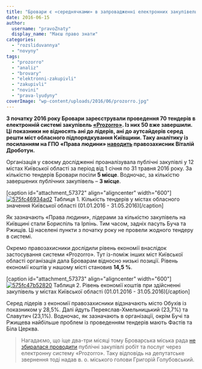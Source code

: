 ```yaml
---
title: "Бровари є «середнячками» в запровадженні електронних закупівель"
date: 2016-06-15
author: 
  username: "pravoZnaty"
  display_name: "Маєш право знати"
categories: 
  - "rozsliduvannya"
  - "novyny"
tags: 
  - "prozorro"
  - "analiz"
  - "brovary"
  - "elektronni-zakupivli"
  - "zakupivli"
  - "novini"
  - "prava-lyudyny"
coverImage: "wp-content/uploads/2016/06/prozorro.jpg"
---
```


**З початку 2016 року Бровари зареєстрували проведення 70 тендерів в електронній системі закупівель [«Prozorro»](https://mpz.brovary.org/systema-prozorro-yak-bez-vidkativ-zaroblyaty-na-derzhavnomu-tenderi/). Із них 50 вже завершили. Ці показники не відносять ані до лідерів, ані до аутсайдерів серед решти міст обласного підпорядкування Київщини. Таку аналітику із посиланням на ГПО «Права людини» [наводить](http://blogs.lb.ua/vitaliy_drobotun/337708_de_kiivskiy_oblasti_prozorro.html?utm_source=local&utm_medium=cpm&utm_campaign=lenta) правозахисник Віталій Дроботун.**

Організація у своєму дослідженні проаналізувала публічні закупівлі у 12 містах Київської області за період від 1 січня по 31 травня 2016 року. За кількістю тендерів Бровари посіли **5 місце**. Водночас, за кількістю завершених публічних закупівель – **3 місце**.

\[caption id="attachment\_57372" align="aligncenter" width="600"\][![575fc46934ad2](https://mpz.brovary.org/wp-content/uploads/2016/06/575fc46934ad2.jpg)](https://mpz.brovary.org/wp-content/uploads/2016/06/575fc46934ad2.jpg) Таблиця 1. Кількість тендерів у містах обласного значення Київської області (01.01.2016 - 31.05.2016)\[/caption\]

Як зазначають «Права людини», лідерами за кількістю закупівель на Київщині стали Бориспіль та Ірпінь. Тим часом, задніх пасуть Буча та Ржищів. Ці населені пункти з початку року не провели жодного тендеру в системі.

Окремо правозахисники дослідили рівень економії внаслідок застосування системи «Prozorro». Тут із-поміж інших міст Київської області організація дала Броварам відносно низькі позиції. Рівень економії коштів у нашому місті становив **14,5 %**.

\[caption id="attachment\_57373" align="aligncenter" width="600"\][![575fc47b52820](https://mpz.brovary.org/wp-content/uploads/2016/06/575fc47b52820.jpg)](https://mpz.brovary.org/wp-content/uploads/2016/06/575fc47b52820.jpg) Таблиця 2. Рівень економії коштів при здійсненні закупівель у містах Київської області (01.01.2016 - 31.05.2016)\[/caption\]

Серед лідерів з економії правозахисники відзначають місто Обухів із показником у 28,5%. Далі йдуть Переяслав-Хмельницький (23,7%) та Славутич (23,1%). Водночас, як зазначають в організації, окрім Бучі та Ржищева найбільше проблем із проведенням тендерів мають Фастів та Біла Церква.

> Нагадаємо, що іще два-три місяці тому Броварська міська рада [не збиралася проводити](https://mpz.brovary.org/brovarska-meriya-ne-hoche-kupuvaty-poslugy-cherez-systemu-prozorro/) публічні закупівлі робіт та послуг через електронну систему «Prozorro». Таку відповідь на депутатське звернення тоді надав в. о. міського голови Григорій Голубовський.
